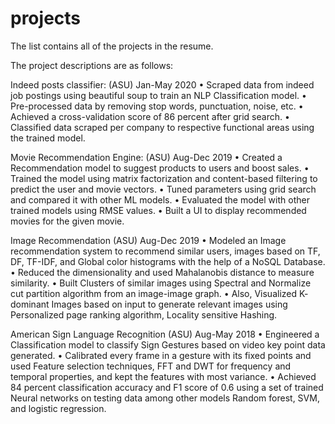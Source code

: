 # projects

The list contains all of the projects in the resume.

The project descriptions are as follows:

Indeed posts classifier:										        (ASU)  Jan-May 2020
•	Scraped data from indeed job postings using beautiful soup to train an NLP Classification model. 
•	Pre-processed data by removing stop words, punctuation, noise, etc.
•	Achieved a cross-validation score of 86 percent after grid search.
•	Classified data scraped per company to respective functional areas using the trained model.

Movie Recommendation Engine:								                      (ASU)  Aug-Dec 2019
•	Created a Recommendation model to suggest products to users and boost sales.
•	Trained the model using matrix factorization and content-based filtering to predict the user and movie vectors.
•	Tuned parameters using grid search and compared it with other ML models.
•	Evaluated the model with other trained models using RMSE values.
•	Built a UI to display recommended movies for the given movie.

Image Recommendation										       (ASU)  Aug-Dec 2019
•	Modeled an Image recommendation system to recommend similar users, images based on TF, DF, TF-IDF, and Global color histograms with the help of a NoSQL Database.
•	Reduced the dimensionality and used Mahalanobis distance to measure similarity. 
•	Built Clusters of similar images using Spectral and Normalize cut partition algorithm from an image-image graph.
•	Also, Visualized K- dominant Images based on input to generate relevant images using Personalized page ranking algorithm, Locality sensitive Hashing.

American Sign Language Recognition								       (ASU) Aug-May 2018
•	Engineered a Classification model to classify Sign Gestures based on video key point data generated.
•	Calibrated every frame in a gesture with its fixed points and used Feature selection techniques, FFT and DWT for frequency and temporal properties, and kept the features with most variance.
•	Achieved 84 percent classification accuracy and F1 score of 0.6 using a set of trained Neural networks on testing data 
among other models  Random forest, SVM, and logistic regression. 

